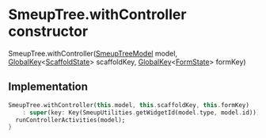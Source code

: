 


# SmeupTree.withController constructor







SmeupTree.withController([SmeupTreeModel](../../smeup_models_widgets_smeup_tree_model/SmeupTreeModel-class.md) model, [GlobalKey](https://api.flutter.dev/flutter/widgets/GlobalKey-class.html)&lt;[ScaffoldState](https://api.flutter.dev/flutter/material/ScaffoldState-class.html)> scaffoldKey, [GlobalKey](https://api.flutter.dev/flutter/widgets/GlobalKey-class.html)&lt;[FormState](https://api.flutter.dev/flutter/widgets/FormState-class.html)> formKey)





## Implementation

```dart
SmeupTree.withController(this.model, this.scaffoldKey, this.formKey)
    : super(key: Key(SmeupUtilities.getWidgetId(model.type, model.id))) {
  runControllerActivities(model);
}
```







